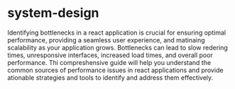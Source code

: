 # system-design

Identifying bottlenecks in a react application is crucial for ensuring optimal performance, providing a seamless user experience, and matinaing scalability as your application grows.
Bottlenecks can lead to slow redering times, unresponsive interfaces, increased load times, and overall poor performance. 
Thi compreshensive guide will help you understand the common sources of performance issues in react applications and provide ationable strategies and tools to identify and address them effectively.
